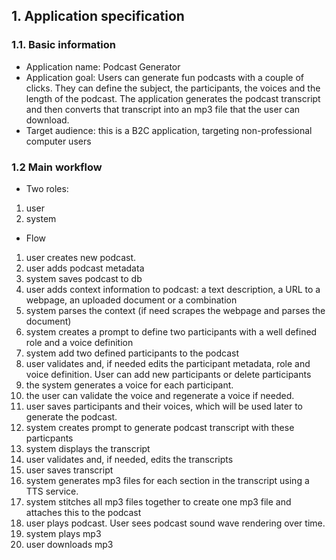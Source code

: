 ## 1. **Application specification**

### 1.1. Basic information

- Application name: Podcast Generator
- Application goal: Users can generate fun podcasts with a couple of clicks.  They can define the subject, the participants, the voices and the length of the podcast.  The application generates the podcast transcript and then converts that transcript into an mp3 file that the user can download.
- Target audience: this is a B2C application, targeting non-professional computer users

### 1.2 Main workflow

- Two roles:  

1. user 
2. system

- Flow

1. user creates new podcast. 
2. user adds podcast metadata
3. system saves podcast to db
4. user adds context information to podcast: a text description, a URL to a webpage, an uploaded document or a combination
5. system parses the context (if need scrapes the webpage and parses the document)
6. system creates a prompt to define two participants with a well defined role and a voice definition
7. system add two defined participants to the podcast
8. user validates and, if needed edits the participant metadata, role and voice definition.  User can add new participants or delete participants
9. the system generates a voice for each participant.
10. the user can validate the voice and regenerate a voice if needed.
11. user saves participants and their voices, which will be used later to generate the podcast.
12. system creates prompt to generate podcast transcript with these particpants
13. system displays the transcript
14. user validates and, if needed, edits the transcripts
15. user saves transcript 
16. system generates mp3 files for each section in the transcript using a TTS service. 
17. system stitches all mp3 files together to create one mp3 file and attaches this to the podcast 
18. user plays podcast.  User sees podcast sound wave rendering over time. 
19. system plays mp3 
20. user downloads mp3

